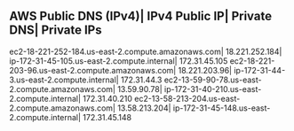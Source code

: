 AWS
Public DNS (IPv4)|	IPv4 Public IP|	Private DNS|	Private IPs
--------------------------------------------------------------
ec2-18-221-252-184.us-east-2.compute.amazonaws.com|	18.221.252.184|	ip-172-31-45-105.us-east-2.compute.internal|	172.31.45.105
ec2-18-221-203-96.us-east-2.compute.amazonaws.com|	18.221.203.96|	ip-172-31-44-3.us-east-2.compute.internal|	172.31.44.3
ec2-13-59-90-78.us-east-2.compute.amazonaws.com|	13.59.90.78|	ip-172-31-40-210.us-east-2.compute.internal|	172.31.40.210
ec2-13-58-213-204.us-east-2.compute.amazonaws.com|	13.58.213.204|	ip-172-31-45-148.us-east-2.compute.internal|	172.31.45.148
